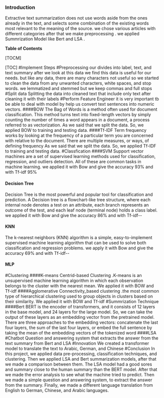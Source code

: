 ### Introduction 
Extractive text summarization does not use words aside from the ones already in the text, and selects some combination of the existing words most relevant to the meaning of the source. 
we chose various articles with different categories  after that we  make  preprocessing  .
we applied Summrization Model like Bert and LSA .

**Table of Contents**

[TOCM]

[TOC]
#Implement Steps 
#Preprocessing
our divides into label, text, and text summary after we look at this data we find this data is useful for our needs.
 but like any data, there are many characters not useful  so we started to clean the data 
 from any unwanted characters, white spaces, and stop words. we lemmatized  and stemmed but we keep commas and full stops 
#Split data
  Splitting the data into cleaned text that include only text  after cleaning it  with their labels
#Perform Feature Engineer
 it is very important tb be able to deal with model by help us convert text sentences into numeric vectors.
####BOW
The Bag of Words is a method often used for document classification. This method turns text into fixed-length vectors by simply counting the number of times a word appears in a document, a process referred to as vectorization.
As we said that we split the data. So, we applied BOW to training and testing data.
####Tf-IDF
Term frequency works by looking at the frequency of a particular term you are concerned with relative to the document. There are multiple measures, or ways, of defining frequency
As we said that we split the data. So, we applied Tf-IDF to training and testing data.
#Classfication
####SVM
Support vector machines are a set of supervised learning methods used for classification, regression, and outliers detection. All of these are common tasks in machine learning.
 we applied  it  with Bow  and give the accuracy 93%
  and with Tf-idf 95%
#### Decision Tree
Decision Tree is the most powerful and popular tool for classification and prediction. A Decision tree is a flowchart-like tree structure, where each internal node denotes a test on an attribute, each branch represents an outcome of the test, and each leaf node (terminal node) holds a class label. 
 we applied it  with Bow  and give the accuracy 86%
  and with Tf-idf--
#### KNN
The k-nearest neighbors (KNN) algorithm is a simple, easy-to-implement supervised machine learning algorithm that can be used to solve both classification and regression problems. 
 we apply it  with Bow  and give the accuracy 69%
  and with Tf-idf--
#### MLP
#Clustering
####K-means
Centrid-based Clustering .K-means is an unsupervised machine learning algorithm in which each observation belongs to the cluster with the nearest mean.
 We applied it with BOW and Tf-idf
####Agglomerative
Connectivity_based clustering .the most common type of hierarchical clustering used to group objects in clusters based on their similarity.
 We applied  it with BOW and Tf-idf
#Summrization Technique 
####Bert
BERT is the encoder of transformers, and it consists of 12 layers in the base model, and 24 layers for the large model. So, we can take the output of these layers as an embedding vector from the pretrained model.
There are three approaches to the embedding vectors: concatenate the last four layers, the sum of the last four layers, or embed the full sentence by taking the mean of the embedding vectors of the tokenized word
####LSA
#Chatbot
Question and answering system  that extracts the answer from the text summary from Bert and LSA 
#Innovation 
We created a transformer model to translate   the text  to Arabic, German, and  Chinese
#Conclusion
In this project, we applied data pre-processing, classification techniques, and clustering. Then we applied LSA and Bert summarization models, after that we made a comparison between them.
The LSA model had a good sores and summary close to the human summary than the BERT model.
After that we made the error analysis to see what the machine tried to predict.
Then we made a simple question and answering system, to extract the answer from the summary.
Finally, we made a different language translation from English to German, Chinese, and Arabic languages.

